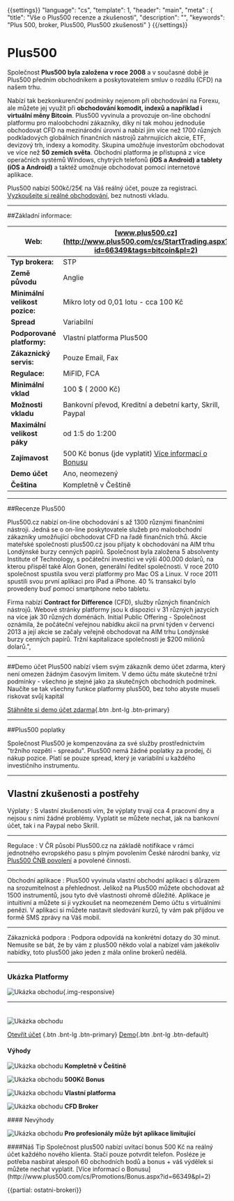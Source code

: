 {{settings}}
  "language": "cs",
  "template": 1,
  "header": "main",
  "meta" : {
    "title": "Vše o Plus500 recenze a zkušenosti",
    "description": "",
    "keywords": "Plus 500, broker, Plus500, Plus500 zkušenosti"
  }
{{/settings}}

<div class="row">
<div class="col-md-9" role="main" markdown="1">

# Plus500

Společnost **Plus500 byla založena v roce 2008** a v současné době je Plus500 předním obchodníkem a poskytovatelem smluv o rozdílu (CFD) na našem trhu. 

Nabízí tak bezkonkurenční podmínky nejenom při obchodování na Forexu, ale můžete jej využít při **obchodování komodit, indexů a například i virtuální měny Bitcoin**. Plus500 vyvinula a provozuje on-line obchodní platformu pro maloobchodní zákazníky, díky ní tak mohou jednoduše obchodovat CFD na mezinárodní úrovni a nabízí jím více než 1700 různých podkladových globálních finančních nástrojů zahrnujících akcie, ETF, devizový trh, indexy a komodity. Skupina umožňuje investorům obchodovat ve více než **50 zemích světa**. Obchodní platforma je přístupná z více operačních systémů Windows, chytrých telefonů **(iOS a Android) a tablety (iOS a Android)** a taktéž umožnuje obchodovat pomocí internetové aplikace.

Plus500 nabízí 500kč/25€ na Váš reálný účet, pouze za registraci. [Vyzkoušejte si reálné obchodování](http://www.plus500.com/cs/StartTrading.aspx?id=66349&pl=2), bez nutnosti vkladu.


- - -
##Základní informace:

| Web:     |   [www.plus500.cz](http://www.plus500.com/cs/StartTrading.aspx?id=66349&tags=bitcoin&pl=2) |
| ---------------- | ------------- |
| **Typ brokera:**   | STP  |
| **Země původu**   | Anglie  |
| **Minimální velikost pozice:** | Mikro loty od 0,01 lotu - cca 100 Kč|
| **Spread** | Variabilní|
| **Podporované platformy:**  | Vlastní platforma Plus500|
| **Zákaznický servis:**  | Pouze Email, Fax|
| **Regulace:**  | MiFID, FCA|
| **Minimální vklad**  | 100 $ ( 2000 Kč) |
| **Možnosti vkladu**  | Bankovní převod, Kreditní a debetní karty, Skrill, Paypal |
| **Maximální velikost páky**  | od 1:5 do 1:200 |
| **Zajímavost**  | 500 Kč bonus (jde vyplatit) [Více informací o Bonusu](http://www.plus500.com/cs/Promotions/Bonus.aspx?id=66349&pl=2) |
| **Demo účet**  | Ano, neomezený |
| **Čeština**  | Kompletně v Češtině |

- - -
##Recenze Plus500

Plus500.cz nabízí on-line obchodování s až 1300 různými finančními nástroji. Jedná se o on-line poskytovatele služeb pro maloobchodní zákazníky umožňující obchodovat CFD na řadě finančních trhů. Akcie mateřské společnosti plus500.cz jsou přijaty k obchodování na AIM trhu Londýnské burzy cenných papírů. Společnost byla založena 5 absolventy Institute of Technology, s počáteční investici ve výši 400.000 dolarů, na kterou přispěl také Alon Gonen, generální ředitel společnosti. V roce 2010 společnost spustila svou verzi platformy pro Mac OS a Linux. V roce 2011 spustili svou první aplikaci pro iPad a iPhone. 40 % transakcí bylo provedeny buď pomocí smartphone nebo tabletu. 

Firma nabízí **Contract for Difference** (CFD), služby různých finančních nástrojů. Webové stránky platformy jsou k dispozici v 31 různých jazycích na více jak 30 různých doménách. Initial Public Offering - Společnost oznámila, že počáteční veřejnou nabídku akcií na první týden v červenci 2013 a její akcie se začaly veřejně obchodovat na AIM trhu Londýnské burzy cenných papírů. Tržní kapitalizace společnosti je $200 miliónů dolarů.",
- - -
##Demo účet
Plus500 nabízí všem svým zákazník demo účet zdarma, který není omezen žádným časovým limitem. V demo účtu máte skutečné tržní podmínky -  všechno je stejné jako za skutečných obchodních podmínek. Naučíte se tak všechny funkce platformy plus500, bez toho abyste museli riskovat svůj kapitál

[Stáhněte si demo účet zdarma](http://www.plus500.com/cs/StartTrading.aspx?id=66349&tags=bitcoin&pl=2 "Demo účet"){.btn .bnt-lg .btn-primary}
- - -
##Plus500 poplatky

Společnost Plus500 je kompenzována za své služby prostřednictvím "tržního rozpětí - spreadu". Plus500 nemá žádné poplatky za prodej, či nákup pozice. Platí se pouze spread, který je variabilní u každého investičního instrumentu.
- - -

## Vlastní zkušenosti a postřehy

Výplaty
: S vlastní zkušenosti vím, že výplaty trvají cca 4 pracovní dny a nejsou s nimi žádné problémy. Vyplatit se můžete nechat, jak na bankovní účet, tak i na Paypal nebo Skrill.   

- - -

Regulace
: V ČR působí Plus500.cz na základě notifikace v rámci jednotného evropského pasu s plným povolením České národní banky, viz [Plus500 ČNB povolení](https://apl.cnb.cz/apljerrsdad/JERRS.WEB10.VIZITKA?p_lang=cz&p_SEQ_ID=666900&p_VER_ID=1000&p_DATUM=02.12.2013&p_ROL_KOD=) a povolené činnosti.  

- - -
Obchodní aplikace
: Plus500 vyvinula vlastní obchodní aplikaci s důrazem na srozumitelnost a přehlednost. Jelikož na Plus500 můžete obchodovat až 1500 instrumentů, jsou tyto dvě vlastnosti ohromě důležité. Aplikace je intuitivní a můžete si ji vyzkoušet na neomezeném Demo účtu s virtuálními penězi. V aplikaci si můžete nastavit sledování kurzů, ty vám pak přijdou ve formě SMS zprávy na Váš mobil.
- - -

Zákaznická podpora
: Podpora odpovídá na konkrétní dotazy do 30 minut. Nemusíte se bát, že by vám z plus500 někdo volal a nabízel vám jakékoliv nabídky, toto plus500 jako jeden z mála online brokerů nedělá.
- - -



### Ukázka Platformy

![Ukázka obchodu](http://recenzeplus500.cz/wp-content/uploads/2014/05/2014-05-05-182649_1280x1024_scrot-1024x655.png){.img-responsive}
- - -
</div>
<div class="col-md-3" markdown="1">
<div class="well" markdown="1" style="margin-top: 2.5em">

![Ukázka obchodu](http://www.forexsrovnavac.cz/assets/img/loga/plu150.png) 

[Otevřít účet](http://www.plus500.com/cs/StartTrading.aspx?id=66349&tags=bitcoin&pl=2 "Registrace") {.btn .bnt-lg .btn-primary} [Demo](http://www.plus500.com/cs/StartTrading.aspx?id=66349&tags=bitcoin&pl=2 "Demo účet"){.btn .bnt-lg .btn-default}

</div>
<div class="container-fluid" markdown="1">

#### Výhody

![Ukázka obchodu](http://s28.postimg.org/lj87xfcyh/1402286470_1.png)     **Kompletně v Češtině**

![Ukázka obchodu](http://s28.postimg.org/lj87xfcyh/1402286470_1.png)     **500Kč Bonus**

![Ukázka obchodu](http://s28.postimg.org/lj87xfcyh/1402286470_1.png)     **Vlastní platforma**

![Ukázka obchodu](http://s28.postimg.org/lj87xfcyh/1402286470_1.png)     **CFD Broker**

</div>
<div class="container-fluid" markdown="1">
#### Nevýhody

![Ukázka obchodu](http://s16.postimg.org/kwlkxzd75/1402286495_2.png)     **Pro profesionály může být aplikace limitující**

</div>
<div class="container-fluid" markdown="1">
####Náš Tip
Společnost plus500 nabízí uvítací bonus 500 Kč na reálný účet každého nového klienta. Stačí pouze potvrdit telefon. Posléze je potřeba nasbírat alespoň 60 obchodních bodů a bonus + váš výdělek si můžete nechat vyplatit. [Více informací o Bonusu](http://www.plus500.com/cs/Promotions/Bonus.aspx?id=66349&pl=2)


</div>
</div>
</div>

{{partial: ostatni-brokeri}}
